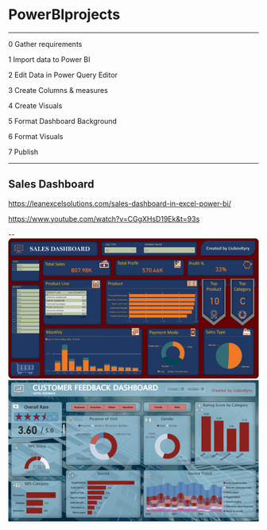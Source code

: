 # PowerBIprojects

--------------------

0 Gather requirements

1 Import data to Power BI

2 Edit Data in Power Query Editor

3 Create Columns & measures

4 Create Visuals

5 Format Dashboard Background

6 Format Visuals

7 Publish

-------------------





## Sales Dashboard

https://leanexcelsolutions.com/sales-dashboard-in-excel-power-bi/

https://www.youtube.com/watch?v=CGgXHsD19Ek&t=93s

<!--  ![CAD](pics/Sales.png) -->
--
![CAD](pics/SalesUpdated.png)
![CAD](pics/CustomerFeedback.png)


